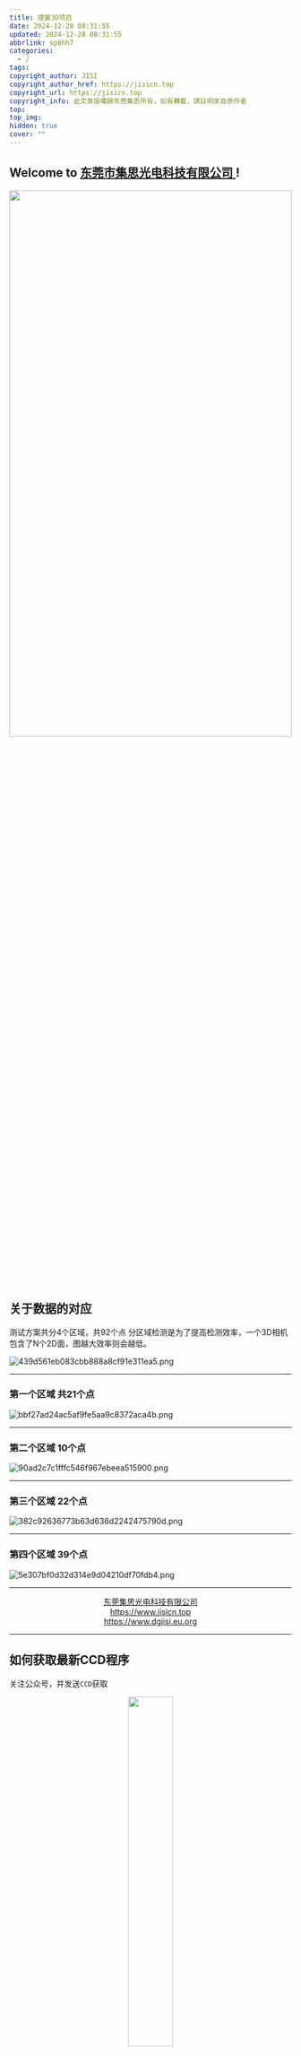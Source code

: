 ```yaml
---
title: 捷翼3D项目
date: 2024-12-28 08:31:55
updated: 2024-12-28 08:31:55
abbrlink: sp6hh7
categories:
  - /
tags: 
copyright_author: JISI
copyright_author_href: https://jisicn.top
copyright_url: https://jisicn.top
copyright_info: 此文章版權歸东莞集思所有，如有轉載，請註明來自原作者
top: 
top_img: 
hidden: true
cover: ""
---
```

## Welcome to [东莞市集思光电科技有限公司 ](https://jisicn.top) ! 
<div align="center"><img src="https://tc.jisicn.top/img/202405031228351.jpeg" width="100%" height="50%"></img></div>

## 关于数据的对应
测试方案共分4个区域，共92个点
分区域检测是为了提高检测效率，一个3D相机包含了N个2D面，图越大效率则会越低。

![439d561eb083cbb888a8cf91e311ea5.png](https://tc.jisicn.top/img/202412280834588.png)

---

### 第一个区域 共21个点
![bbf27ad24ac5af9fe5aa9c8372aca4b.png](https://tc.jisicn.top/img/202412280832960.png)

---

### 第二个区域 10个点
![90ad2c7c1fffc546f967ebeea515900.png](https://tc.jisicn.top/img/202412280833003.png)

---

### 第三个区域 22个点
![382c92636773b63d636d2242475790d.png](https://tc.jisicn.top/img/202412280833502.png)

---

### 第四个区域 39个点
![5e307bf0d32d314e9d04210df70fdb4.png](https://tc.jisicn.top/img/202412280833223.png)


---

<center><a href="https://www.jisicn.top" target="_blank">东莞集思光电科技有限公司</a></center>
<center><a href="https://www.jisicn.top" target="_blank">https://www.jisicn.top</a></center>
<center><a href="Https://www.dgjisi.eu.org" target="_blank">https://www.dgjisi.eu.org</a></center>

----

## 如何获取最新CCD程序
关注公众号，并发送`CCD`获取

<div align="center">
    <img src="https://tc.jisicn.top/img/202404251607047.png" width="40%" height="40%"></img>
</div>

------

<div align='center' ><font size='50'>END THANKS</font></div>
<div align='center'><font size='3'><b>联系人：周生  18029199900 「dgjisi@foxmail.com」</b></font></div>